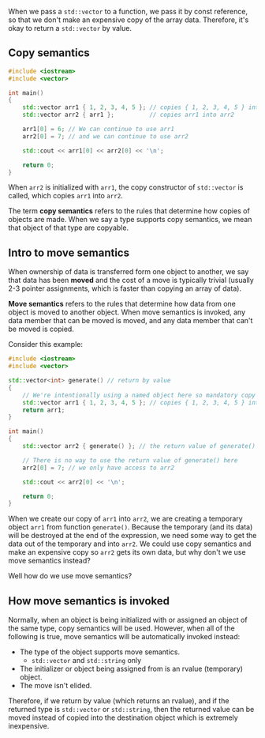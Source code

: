 When we pass a `std::vector` to a function, we pass it by const reference, so that we don't make an expensive copy of the array data. Therefore, it's okay to return a `std::vector` by value.

## Copy semantics

```cpp
#include <iostream>
#include <vector>

int main()
{
    std::vector arr1 { 1, 2, 3, 4, 5 }; // copies { 1, 2, 3, 4, 5 } into arr1
    std::vector arr2 { arr1 };          // copies arr1 into arr2

    arr1[0] = 6; // We can continue to use arr1
    arr2[0] = 7; // and we can continue to use arr2

    std::cout << arr1[0] << arr2[0] << '\n';

    return 0;
}
```

When `arr2` is initialized with `arr1`, the copy constructor of `std::vector` is called, which copies `arr1` into `arr2`.

The term **copy semantics** refers to the rules that determine how copies of objects are made. When we say a type supports copy semantics, we mean that object of that type are copyable.

## Intro to move semantics

When ownership of data is transferred form one object to another, we say that data has been **moved** and the cost of a move is typically trivial (usually 2-3 pointer assignments, which is faster than copying an array of data).

**Move semantics** refers to the rules that determine how data from one object is moved to another object. When move semantics is invoked, any data member that can be moved is moved, and any data member that can't be moved is copied.

Consider this example:
```cpp
#include <iostream>
#include <vector>

std::vector<int> generate() // return by value
{
    // We're intentionally using a named object here so mandatory copy elision doesn't apply
    std::vector arr1 { 1, 2, 3, 4, 5 }; // copies { 1, 2, 3, 4, 5 } into arr1
    return arr1;
}

int main()
{
    std::vector arr2 { generate() }; // the return value of generate() dies at the end of the expression

    // There is no way to use the return value of generate() here
    arr2[0] = 7; // we only have access to arr2

    std::cout << arr2[0] << '\n';

    return 0;
}
```

When we create our copy of `arr1` into `arr2`, we are creating a temporary object `arr1` from function `generate()`. Because the temporary (and its data) will be destroyed at the end of the expression, we need some way to get the data out of the temporary and into `arr2`. We could use copy semantics and make an expensive copy so `arr2` gets its own data, but why don't we use move semantics instead?

Well how do we use move semantics?

## How move semantics is invoked

Normally, when an object is being initialized with or assigned an object of the same type, copy semantics will be used. However, when all of the following is true, move semantics will be automatically invoked instead:
- The type of the object supports move semantics.
    - `std::vector` and `std::string` only
- The initializer or object being assigned from is an rvalue (temporary) object.
- The move isn't elided.

Therefore, if we return by value (which returns an rvalue), and if the returned type is `std::vector` or `std::string`, then the returned value can be moved instead of copied into the destination object which is extremely inexpensive.

